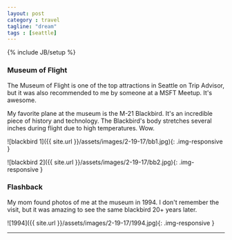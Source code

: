 ```yaml
---
layout: post
category : travel
tagline: "dream"
tags : [seattle]
---
```

{% include JB/setup %}

### Museum of Flight

The Museum of Flight is one of the top attractions in Seattle on Trip Advisor, but it was also recommended to me by someone at a MSFT Meetup. It's awesome.

My favorite plane at the museum is the M-21 Blackbird. It's an incredible piece of history and technology. The Blackbird's body stretches several inches during flight due to high temperatures. Wow.


![blackbird 1]({{ site.url }}/assets/images/2-19-17/bb1.jpg){: .img-responsive }


![blackbird 2]({{ site.url }}/assets/images/2-19-17/bb2.jpg){: .img-responsive }

### Flashback

My mom found photos of me at the museum in 1994. I don't remember the visit, but it was amazing to see the same blackbird 20+ years later.

![1994]({{ site.url }}/assets/images/2-19-17/1994.jpg){: .img-responsive }

---
